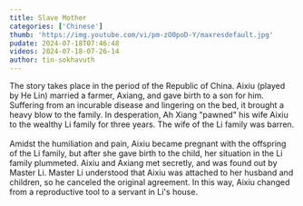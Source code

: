 ```yaml
---
title: Slave Mother
categories: ['Chinese']
thumb: 'https://img.youtube.com/vi/pm-zO0poD-Y/maxresdefault.jpg'
pudate: 2024-07-18T07:46:48
videos: 2024-07-18-07-26-14
author: tin-sokhavuth
---
```

The story takes place in the period of the Republic of China. Aixiu (played by He Lin) married a farmer, Axiang, and gave birth to a son for him. Suffering from an incurable disease and lingering on the bed, it brought a heavy blow to the family. In desperation, Ah Xiang "pawned" his wife Aixiu to the wealthy Li family for three years. The wife of the Li family was barren.
<br/><br/>
Amidst the humiliation and pain, Aixiu became pregnant with the offspring of the Li family, but after she gave birth to the child, her situation in the Li family plummeted. Aixiu and Axiang met secretly, and was found out by Master Li. Master Li understood that Aixiu was attached to her husband and children, so he canceled the original agreement. In this way, Aixiu changed from a reproductive tool to a servant in Li's house.
